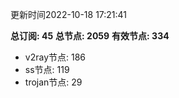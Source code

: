 更新时间2022-10-18 17:21:41

**总订阅: 45**
**总节点: 2059**
**有效节点: 334**
- v2ray节点: 186
- ss节点: 119
- trojan节点: 29

